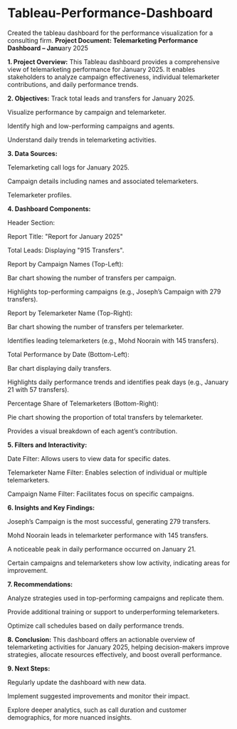 # Tableau-Performance-Dashboard
Created the tableau dashboard for the performance visualization for a consulting firm.
**Project Document: Telemarketing Performance Dashboard – Janu**ary 2025

**1. Project Overview:**
This Tableau dashboard provides a comprehensive view of telemarketing performance for January 2025. It enables stakeholders to analyze campaign effectiveness, individual telemarketer contributions, and daily performance trends.

**2. Objectives:**
Track total leads and transfers for January 2025.

Visualize performance by campaign and telemarketer.

Identify high and low-performing campaigns and agents.

Understand daily trends in telemarketing activities.

**3. Data Sources:**

Telemarketing call logs for January 2025.

Campaign details including names and associated telemarketers.

Telemarketer profiles.

**4. Dashboard Components:**

Header Section:

Report Title: "Report for January 2025"

Total Leads: Displaying "915 Transfers".

Report by Campaign Names (Top-Left):

Bar chart showing the number of transfers per campaign.

Highlights top-performing campaigns (e.g., Joseph’s Campaign with 279 transfers).

Report by Telemarketer Name (Top-Right):

Bar chart showing the number of transfers per telemarketer.

Identifies leading telemarketers (e.g., Mohd Noorain with 145 transfers).

Total Performance by Date (Bottom-Left):

Bar chart displaying daily transfers.

Highlights daily performance trends and identifies peak days (e.g., January 21 with 57 transfers).

Percentage Share of Telemarketers (Bottom-Right):

Pie chart showing the proportion of total transfers by telemarketer.

Provides a visual breakdown of each agent’s contribution.

**5. Filters and Interactivity:**

Date Filter: Allows users to view data for specific dates.

Telemarketer Name Filter: Enables selection of individual or multiple telemarketers.

Campaign Name Filter: Facilitates focus on specific campaigns.

**6. Insights and Key Findings:**

Joseph’s Campaign is the most successful, generating 279 transfers.

Mohd Noorain leads in telemarketer performance with 145 transfers.

A noticeable peak in daily performance occurred on January 21.

Certain campaigns and telemarketers show low activity, indicating areas for improvement.

**7. Recommendations:**

Analyze strategies used in top-performing campaigns and replicate them.

Provide additional training or support to underperforming telemarketers.

Optimize call schedules based on daily performance trends.

**8. Conclusion:**
This dashboard offers an actionable overview of telemarketing activities for January 2025, helping decision-makers improve strategies, allocate resources effectively, and boost overall performance.

**9. Next Steps:**

Regularly update the dashboard with new data.

Implement suggested improvements and monitor their impact.

Explore deeper analytics, such as call duration and customer demographics, for more nuanced insights.
